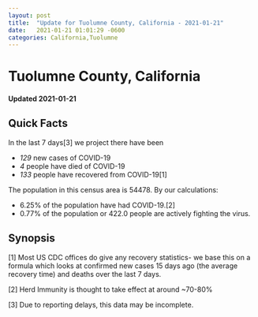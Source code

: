 ```yaml
---
layout: post
title:  "Update for Tuolumne County, California - 2021-01-21"
date:   2021-01-21 01:01:29 -0600
categories: California,Tuolumne
---
```


# Tuolumne County, California
#### Updated 2021-01-21

## Quick Facts

In the last 7 days[3] we project there have been
- *129* new cases of COVID-19
- *4* people have died of COVID-19
- *133* people have recovered from COVID-19[1]

The population in this census area is 54478. By our calculations:
- 6.25% of the population have had COVID-19.[2]
- 0.77% of the population or 422.0 people are actively fighting the virus.

## Synopsis




[1] Most US CDC offices do give any recovery statistics- we base this on a formula which looks at confirmed new cases
15 days ago (the average recovery time) and deaths over the last 7 days.

[2] Herd Immunity is thought to take effect at around ~70-80%

[3] Due to reporting delays, this data may be incomplete.
 
    